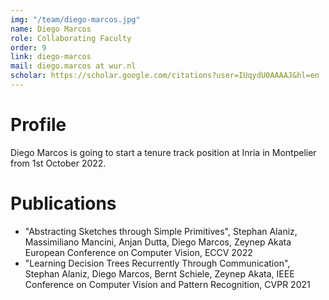 ```yaml
---
img: "/team/diego-marcos.jpg"
name: Diego Marcos
role: Collaborating Faculty
order: 9
link: diego-marcos
mail: diego.marcos at wur.nl
scholar: https://scholar.google.com/citations?user=IUqydU0AAAAJ&hl=en
---
```

# Profile
Diego Marcos is going to start a tenure track position at Inria in Montpelier from 1st October 2022.

# Publications

- "Abstracting Sketches through Simple Primitives", Stephan Alaniz, Massimiliano Mancini, Anjan Dutta, Diego Marcos, Zeynep Akata European Conference on Computer Vision, ECCV 2022
- "Learning Decision Trees Recurrently Through Communication", Stephan Alaniz, Diego Marcos, Bernt Schiele, Zeynep Akata, IEEE Conference on Computer Vision and Pattern Recognition, CVPR 2021

